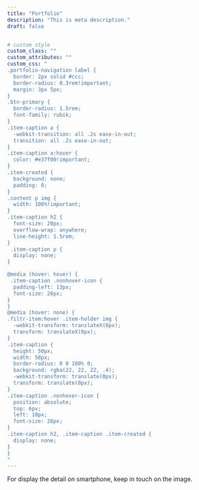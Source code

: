 ```yaml
---
title: "Portfolio"
description: "This is meta description."
draft: false


# custom style
custom_class: ""
custom_attributes: ""
custom_css: "
.portfolio-navigation label {
  border: 2px solid #ccc;
  border-radius: 0.3rem!important;
  margin: 3px 5px;
}
.btn-primary {
  border-radius: 1.5rem;
  font-family: rubik;
}
.item-caption a {
  -webkit-transition: all .2s ease-in-out;
  transition: all .2s ease-in-out;
}
.item-caption a:hover {
  color: #e37f00!important;
}
.item-created {
  background: none;
  padding: 0;
}
.content p img {
  width: 100%!important;
}
.item-caption h2 {
  font-size: 20px;
  overflow-wrap: anywhere;
  line-height: 1.5rem;
}
 .item-caption p {
  display: none;
}

@media (hover: hover) {
 .item-caption .nonhover-icon {
  padding-left: 13px;
  font-size: 26px;
}
}
@media (hover: none) {
.filtr-item:hover .item-holder img {
  -webkit-transform: translateX(0px);
  transform: translateX(0px);
}
.item-caption {
  height: 50px;
  width: 50px;
  border-radius: 0 0 100% 0;
  background: rgba(22, 22, 22, .4);
  -webkit-transform: translate(0px);
  transform: translate(0px);
}
.item-caption .nonhover-icon {
  position: absolute;
  top: 6px;
  left: 10px;
  font-size: 26px;
}
.item-caption h2, .item-caption .item-created {
  display: none;
}
}
"
---
```


For display the detail on smartphone, keep in touch on the image.
